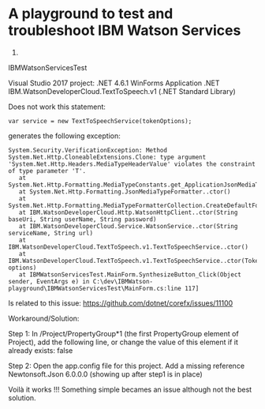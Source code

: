 # A playground to test and troubleshoot IBM Watson Services

1)
IBMWatsonServicesTest

Visual Studio 2017 project:
.NET 4.6.1 WinForms Application
.NET IBM.WatsonDeveloperCloud.TextToSpeech.v1 (.NET Standard Library)

Does not work this statement:

```
var service = new TextToSpeechService(tokenOptions);
```

generates the following exception:
```
System.Security.VerificationException: Method System.Net.Http.CloneableExtensions.Clone: type argument 'System.Net.Http.Headers.MediaTypeHeaderValue' violates the constraint of type parameter 'T'.
   at System.Net.Http.Formatting.MediaTypeConstants.get_ApplicationJsonMediaType()
   at System.Net.Http.Formatting.JsonMediaTypeFormatter..ctor()
   at System.Net.Http.Formatting.MediaTypeFormatterCollection.CreateDefaultFormatters()
   at IBM.WatsonDeveloperCloud.Http.WatsonHttpClient..ctor(String baseUri, String userName, String password)
   at IBM.WatsonDeveloperCloud.Service.WatsonService..ctor(String serviceName, String url)
   at IBM.WatsonDeveloperCloud.TextToSpeech.v1.TextToSpeechService..ctor()
   at IBM.WatsonDeveloperCloud.TextToSpeech.v1.TextToSpeechService..ctor(TokenOptions options)
   at IBMWatsonServicesTest.MainForm.SynthesizeButton_Click(Object sender, EventArgs e) in C:\dev\IBMWatson-playground\IBMWatsonServicesTest\MainForm.cs:line 117]
```

Is related to this issue: https://github.com/dotnet/corefx/issues/11100

 
Workaround/Solution:

Step 1:
In /Project/PropertyGroup*1 (the first PropertyGroup element of Project), add the following line, or change the value of this element if it already exists: <AutoGenerateBindingRedirects>false</AutoGenerateBindingRedirects>

Step 2:
Open the app.config file for this project. Add a missing reference Newtonsoft.Json 6.0.0.0 (showing up after step1 is in place)
<runtime>
	<assemblyBinding xmlns="urn:schemas-microsoft-com:asm.v1">
		<dependentAssembly>
			<assemblyIdentity name="Newtonsoft.Json" publicKeyToken="30ad4fe6b2a6aeed" culture="neutral" />
			<bindingRedirect oldVersion="0.0.0.0-11.0.0.0" newVersion="11.0.0.0" />
		</dependentAssembly>
	</assemblyBinding>
</runtime>

Voilà it works !!! Something simple becames an issue although not the best solution.